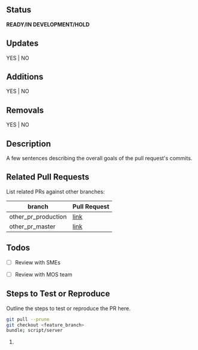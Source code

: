 ## Status
**READY/IN DEVELOPMENT/HOLD**

## Updates
YES | NO

## Additions
YES | NO

## Removals
YES | NO

## Description
A few sentences describing the overall goals of the pull request's commits.

## Related Pull Requests
List related PRs against other branches:

branch | Pull Request
------ | ------
other_pr_production | [link]()
other_pr_master | [link]()


## Todos
- [ ] Review with SMEs
- [ ] Review with MOS team



## Steps to Test or Reproduce
Outline the steps to test or reproduce the PR here.

```sh
git pull --prune
git checkout <feature_branch>
bundle; script/server
```

1. 

